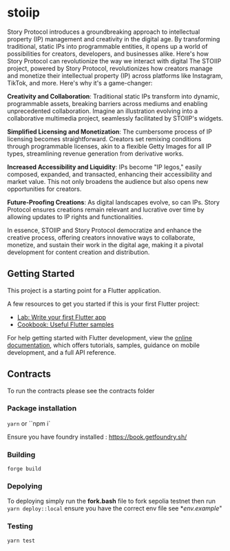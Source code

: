 # stoiip

Story Protocol introduces a groundbreaking approach to intellectual property (IP) management and creativity in the digital age. By transforming traditional, static IPs into programmable entities, it opens up a world of possibilities for creators, developers, and businesses alike. Here's how Story Protocol can revolutionize the way we interact with digital The STOIIP project, powered by Story Protocol, revolutionizes how creators manage and monetize their intellectual property (IP) across platforms like Instagram, TikTok, and more. Here's why it's a game-changer:

**Creativity and Collaboration**: Traditional static IPs transform into dynamic, programmable assets, breaking barriers across mediums and enabling unprecedented collaboration. Imagine an illustration evolving into a collaborative multimedia project, seamlessly facilitated by STOIIP's widgets.

**Simplified Licensing and Monetization**: The cumbersome process of IP licensing becomes straightforward. Creators set remixing conditions through programmable licenses, akin to a flexible Getty Images for all IP types, streamlining revenue generation from derivative works.

**Increased Accessibility and Liquidity**: IPs become "IP legos," easily composed, expanded, and transacted, enhancing their accessibility and market value. This not only broadens the audience but also opens new opportunities for creators.

**Future-Proofing Creations**: As digital landscapes evolve, so can IPs. Story Protocol ensures creations remain relevant and lucrative over time by allowing updates to IP rights and functionalities.

In essence, STOIIP and Story Protocol democratize and enhance the creative process, offering creators innovative ways to collaborate, monetize, and sustain their work in the digital age, making it a pivotal development for content creation and distribution.

## Getting Started

This project is a starting point for a Flutter application.

A few resources to get you started if this is your first Flutter project:

- [Lab: Write your first Flutter app](https://docs.flutter.dev/get-started/codelab)
- [Cookbook: Useful Flutter samples](https://docs.flutter.dev/cookbook)

For help getting started with Flutter development, view the
[online documentation](https://docs.flutter.dev/), which offers tutorials,
samples, guidance on mobile development, and a full API reference.

## Contracts

To run the contracts please see the contracts folder

### Package installation

`yarn` or ``npm i`

Ensure you have foundry installed : https://book.getfoundry.sh/

### Building

`forge build`

### Depolying

To deploying simply run the **fork.bash** file to fork sepolia testnet then run `yarn deploy::local` ensure you have the correct env file see \*_env.example_"

### Testing

`yarn test`
